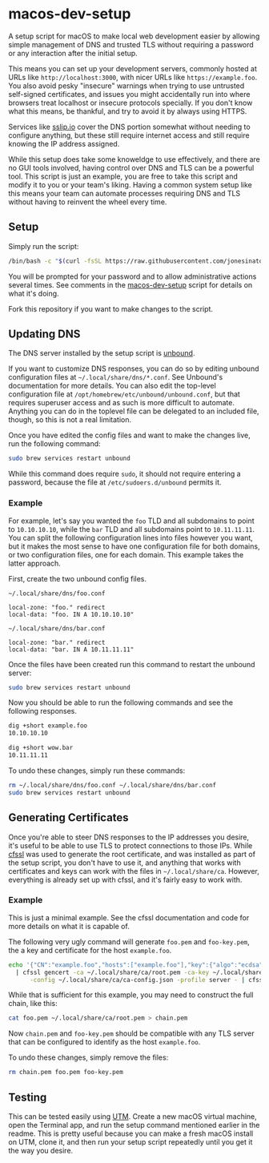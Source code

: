 # macos-dev-setup

A setup script for macOS to make local web development easier by allowing simple management of DNS
and trusted TLS without requiring a password or any interaction after the initial setup.

This means you can set up your development servers, commonly hosted at URLs like
`http://localhost:3000`, with nicer URLs like `https://example.foo`. You also avoid pesky "insecure"
warnings when trying to use untrusted self-signed certificates, and issues you might accidentally
run into where browsers treat localhost or insecure protocols specially. If you don't know what this
means, be thankful, and try to avoid it by always using HTTPS.

Services like [sslip.io](sslip.io) cover the DNS portion somewhat without needing to configure
anything, but these still require internet access and still require knowing the IP address assigned.

While this setup does take some knoweldge to use effectively, and there are no GUI tools involved,
having control over DNS and TLS can be a powerful tool. This script is just an example, you are free
to take this script and modify it to you or your team's liking. Having a common system setup like
this means your team can automate processes requiring DNS and TLS without having to reinvent the
wheel every time.

## Setup

Simply run the script:

```sh
/bin/bash -c "$(curl -fsSL https://raw.githubusercontent.com/jonesinator/macos-dev-setup/refs/heads/main/macos-dev-setup)"
```

You will be prompted for your password and to allow administrative actions several times. See
comments in the [macos-dev-setup](./macos-dev-setup) script for details on what it's doing.

Fork this repository if you want to make changes to the script.

## Updating DNS

The DNS server installed by the setup script is
[unbound](https://www.nlnetlabs.nl/projects/unbound/about/).

If you want to customize DNS responses, you can do so by editing unbound configuration files at
`~/.local/share/dns/*.conf`. See Unbound's documentation for more details. You can also edit the
top-level configuration file at `/opt/homebrew/etc/unbound/unbound.conf`, but that requires
superuser access and as such is more difficult to automate. Anything you can do in the toplevel file
can be delegated to an included file, though, so this is not a real limitation.

Once you have edited the config files and want to make the changes live, run the following command:

```sh
sudo brew services restart unbound
```

While this command does require `sudo`, it should not require entering a password, because the file
at `/etc/sudoers.d/unbound` permits it.

### Example

For example, let's say you wanted the `foo` TLD and all subdomains to point to `10.10.10.10`, while
the `bar` TLD and all subdomains point to `10.11.11.11`. You can split the following configuration
lines into files however you want, but it makes the most sense to have one configuration file for
both domains, or two configuration files, one for each domain. This example takes the latter
approach.

First, create the two unbound config files.

`~/.local/share/dns/foo.conf`

```
local-zone: "foo." redirect
local-data: "foo. IN A 10.10.10.10"
```

`~/.local/share/dns/bar.conf`

```
local-zone: "bar." redirect
local-data: "bar. IN A 10.11.11.11"
```

Once the files have been created run this command to restart the unbound server:

```sh
sudo brew services restart unbound
```

Now you should be able to run the following commands and see the following responses.

```sh
dig +short example.foo
10.10.10.10
```

```sh
dig +short wow.bar
10.11.11.11
```

To undo these changes, simply run these commands:

```sh
rm ~/.local/share/dns/foo.conf ~/.local/share/dns/bar.conf
sudo brew services restart unbound
```

## Generating Certificates

Once you're able to steer DNS responses to the IP addresses you desire, it's useful to be able to
use TLS to protect connections to those IPs. While [cfssl](https://github.com/cloudflare/cfssl) was
used to generate the root certificate, and was installed as part of the setup script, you don't have
to use it, and anything that works with certificates and keys can work with the files in
`~/.local/share/ca`. However, everything is already set up with cfssl, and it's fairly easy to work
with.

### Example

This is just a minimal example. See the cfssl documentation and code for more details on what it is
capable of.

The following very ugly command will generate `foo.pem` and `foo-key.pem`, the a key and certificate
for the host `example.foo`.

```sh
echo '{"CN":"example.foo","hosts":["example.foo"],"key":{"algo":"ecdsa","curve":"P-256"}}' \
  | cfssl gencert -ca ~/.local/share/ca/root.pem -ca-key ~/.local/share/ca/root-key.pem \
      -config ~/.local/share/ca/ca-config.json -profile server - | cfssljson -bare foo
```

While that is sufficient for this example, you may need to construct the full chain, like this:

```sh
cat foo.pem ~/.local/share/ca/root.pem > chain.pem
```

Now `chain.pem` and `foo-key.pem` should be compatible with any TLS server that can be configured to
identify as the host `example.foo`.

To undo these changes, simply remove the files:

```sh
rm chain.pem foo.pem foo-key.pem
```

## Testing

This can be tested easily using [UTM](https://mac.getutm.app/). Create a new macOS virtual machine,
open the Terminal app, and run the setup command mentioned earlier in the readme. This is pretty
useful because you can make a fresh macOS install on UTM, clone it, and then run your setup script
repeatedly until you get it the way you desire.
